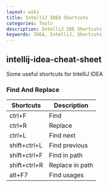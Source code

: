 ```yaml
---
layout: wiki
title: IntelliJ IDEA Shortcuts
categories: Tools
description: IntelliJ IDE Shortcuts
keywords: IDEA, IntelliJ, Shortcuts
---
```


## intellij-idea-cheat-sheet
Some useful shortcuts for IntelliJ IDEA

### Find And Replace

| Shortcuts | Description |
| ------- | ------- |
| ctrl+F | Find |
| ctrl+R | Replace |
| ctrl+L | Find next |
| shift+ctrl+L | Find previous |
| shift+ctrl+F | Find in path |
| shift+ctrl+R | Replace in path |
| alt+F7 | Find usages |

